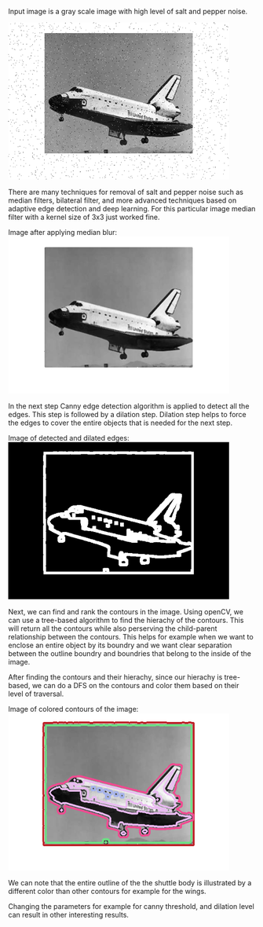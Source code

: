 Input image is a gray scale image with high level of salt and pepper noise.

<kbd>
<img src="media/image_salt_and_pepper.png" width="450" height="320" />
</kbd>

There are many techniques for removal of salt and pepper noise such as median filters, bilateral filter, and more advanced techniques based on adaptive edge detection and deep learning. For this particular image median filter with a kernel size of 3x3 just worked fine.

Image after applying median blur:
<kbd>
<img src="media/denoised_image.PNG" width="450" height="320" />
</kbd>

In the next step Canny edge detection algorithm is applied to detect all the edges. This step is followed by a dilation step.
Dilation step helps to force the edges to cover the entire objects that is needed for the next step.

Image of detected and dilated edges:
<kbd>
<img src="media/detected_edges.PNG" width="450" height="320" />
</kbd>

Next, we can find and rank the contours in the image. Using openCV, we can use a tree-based algorithm to find the hierachy of the contours. This will return all the contours while also perserving the child-parent relationship between the contours. This helps for example when we want to enclose an entire object by its boundry and we want clear separation between the outline boundry and boundries that belong to the inside of the image.

After finding the contours and their hierachy, since our hierachy is tree-based, we can do a DFS on the contours and color them based on their level of traversal. 

Image of colored contours of the image:
<kbd>
<img src="media/contours_image.PNG" width="450" height="320" />
</kbd>

We can note that the entire outline of the the shuttle body is illustrated by a different color than other contours for example for the wings.

Changing the parameters for example for canny threshold, and dilation level can result in other interesting results.
